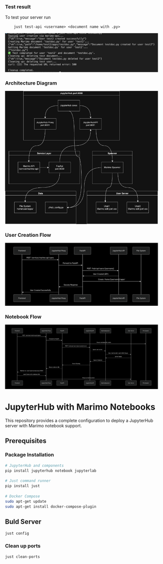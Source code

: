### Test result

To test your server run
```bach
    just test-api <username> <document name with .py>
```

![Test](./screenshots/test.png)

### Architecture Diagram

![Architecture Diagram](./screenshots/Design%20Diagram.jpg)

### User Creation Flow
![User Creation Flow](./screenshots/usercreationflow.png)

### Notebook Flow
![NotebookFlow](./screenshots/NotebookFlow.png)

# JupyterHub with Marimo Notebooks

This repository provides a complete configuration to deploy a JupyterHub server with Marimo notebook support.

## Prerequisites

### Package Installation

```bash
# JupyterHub and components
pip install jupyterhub notebook jupyterlab

# Just command runner  
pip install just

# Docker Compose
sudo apt-get update
sudo apt-get install docker-compose-plugin
```

## Buld Server

```bash
just config
```

### Clean up ports

```bash
just clean-ports
```
